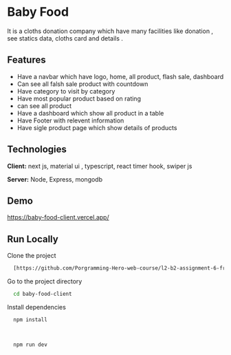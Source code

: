 
# Baby Food 

It is a cloths donation company which have many facilities like donation , see statics data, cloths card and details . 


## Features
* Have a navbar which have logo, home, all product, flash sale, dashboard
* Can see all falsh sale product with countdown
* Have category to visit by category
* Have most popular product based on rating
* can see all product
* Have a dashboard which show all product in a table
* Have Footer with relevent information
* Have sigle product page which show details of products


## Technologies

**Client:** next js, material ui , typescript, react timer hook, swiper js

**Server:** Node, Express, mongodb


## Demo

https://baby-food-client.vercel.app/


## Run Locally

Clone the project

```bash
  [https://github.com/Porgramming-Hero-web-course/l2-b2-assignment-6-fronten-jubairJnu.git](https://github.com/jubairJnu/baby-food-client.git)
```

Go to the project directory

```bash
  cd baby-food-client
```

Install dependencies

```bash
  npm install

 
```



```bash
  npm run dev
```





